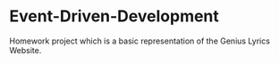 # Event-Driven-Development
Homework project which is a basic representation of the Genius Lyrics Website.
